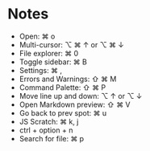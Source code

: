 # Notes

- Open: ⌘ o
- Multi-cursor: ⌥ ⌘ ↑ or ⌥ ⌘ ↓
- File explorer: ⌘ 0
- Toggle sidebar: ⌘ B
- Settings: ⌘ ,
- Errors and Warnings: ⇧ ⌘ M
- Command Palette: ⇧ ⌘ P
- Move line up and down: ⌥ ↑ or ⌥ ↓
- Open Markdown preview: ⇧ ⌘ V
- Go back to prev spot: ⌘ u
- JS Scratch: ⌘ k, j
- ctrl + option + n
- Search for file: ⌘ p
